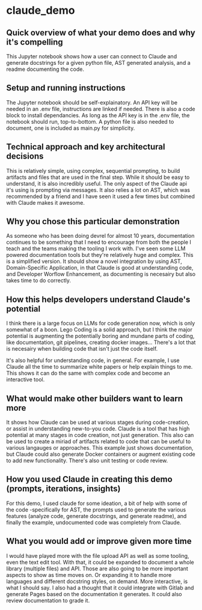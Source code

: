 # claude_demo

## Quick overview of what your demo does and why it's compelling

This Jupyter notebook shows how a user can connect to Claude and generate docstrings for a given python file,  AST generated analysis, and a readme documenting the code. 

## Setup and running instructions

The Jupyter notebook should be self-explainatory. An API key will be needed in an .env file, instructions are linked if needed. There is also a code block to install dependancies. As long as the API key is in the .env file, the notebook should run, top-to-bottom. A python file is also needed to document, one is included as main.py for simplicity. 

## Technical approach and key architectural decisions

This is relatively simple, using complex, sequential prompting, to build artifacts and files that are used in the final step. While it should be easy to understand, it is also incredibly useful. The only aspect of the Claude api it's using is prompting via messages. It also relies a lot on AST, which was recommended by a friend and I have seen it used a few times but combined with Claude makes it awesome.

## Why you chose this particular demonstration

As someone who has been doing devrel for almost 10 years, documentation continues to be something that I need to encourage from both the people I teach and the teams making the tooling I work with. I've seen some LLM powered documentation tools but they're relatively huge and complex. This is a simplified version. It should show a novel integration by using AST, Domain-Specific Application, in that Claude is good at understanding code, and Developer Worflow Enhancement, as documenting is necesairy but also takes time to do correctly. 

## How this helps developers understand Claude's potential

I think there is a large focus on LLMs for code generation now, which is only somewhat of a boon. Lego Coding is a solid approach, but I think the major potential is augmenting the potentially boring and mundane parts of coding, like documentation, git pipelines, creating docker images... There's a lot that is necesairy when building code that isn't just the code itself. 

It's also helpful for understanding code, in general. For example, I use Claude all the time to summarize white papers or help explain things to me. This shows it can do the same with complex code and become an interactive tool.

## What would make other builders want to learn more

It shows how Claude can be used at various stages during code-creation, or assist in understanding new-to-you code. Claude is a tool that has high potential at many stages in code creation, not just generation. This also can be used to create a miriad of artifacts related to code that can be useful to various langauges or approaches. This example just shows documentation, but Claude could also generate Docker containers or augment existing code to add new functionality. There's also unit testing or code review.

## How you used Claude in creating this demo (prompts, iterations, insights)

For this demo, I used claude for some ideation, a bit of help with some of the code -specifically for AST, the prompts used to generate the various features (analyze code, generate docstrings, and generate readme), and finally the example, undocumented code was completely from Claude.
      

## What you would add or improve given more time


I would have played more with the file upload API as well as some tooling, even the text edit tool. With that, it could be expanded to document a whole library (multiple files) and API. Those are also going to be more important aspects to show as time moves on. Or expanding it to handle more languages and different docstring styles, on demand. More interactive, is what I should say. I also had a thought that it could integrate with Gitlab and generate Pages based on the documentation it generates. It could also review documentation to grade it.




